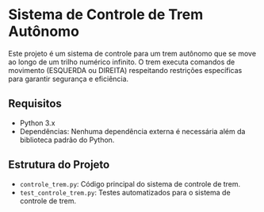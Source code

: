 # Sistema de Controle de Trem Autônomo

Este projeto é um sistema de controle para um trem autônomo que se move ao longo de um trilho numérico infinito. O trem executa comandos de movimento (ESQUERDA ou DIREITA) respeitando restrições específicas para garantir segurança e eficiência.

## Requisitos

- Python 3.x
- Dependências: Nenhuma dependência externa é necessária além da biblioteca padrão do Python.

## Estrutura do Projeto

- `controle_trem.py`: Código principal do sistema de controle de trem.
- `test_controle_trem.py`: Testes automatizados para o sistema de controle de trem.
